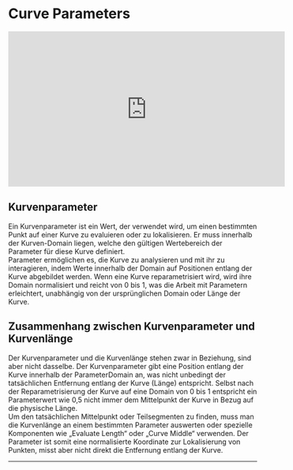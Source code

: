 # Curve Parameters

<iframe width="560" height="315" src="https://www.youtube-nocookie.com/embed/5qHz0eRNOwA?si=P6SrEFpPLunuqYoU" title="YouTube video player" frameborder="0" allow="accelerometer; autoplay; clipboard-write; encrypted-media; gyroscope; picture-in-picture; web-share" referrerpolicy="strict-origin-when-cross-origin" allowfullscreen></iframe>


## Kurvenparameter

Ein Kurvenparameter ist ein Wert, der verwendet wird, um einen bestimmten Punkt auf einer Kurve zu evaluieren oder zu lokalisieren. Er muss innerhalb der Kurven-Domain liegen, welche den gültigen Wertebereich der Parameter für diese Kurve definiert.  
Parameter ermöglichen es, die Kurve zu analysieren und mit ihr zu interagieren, indem Werte innerhalb der Domain auf Positionen entlang der Kurve abgebildet werden. Wenn eine Kurve reparametrisiert wird, wird ihre Domain normalisiert und reicht von 0 bis 1, was die Arbeit mit Parametern erleichtert, unabhängig von der ursprünglichen Domain oder Länge der Kurve.

## Zusammenhang zwischen Kurvenparameter und Kurvenlänge

Der Kurvenparameter und die Kurvenlänge stehen zwar in Beziehung, sind aber nicht dasselbe. Der Kurvenparameter gibt eine Position entlang der Kurve innerhalb der ParameterDomain an, was nicht unbedingt der tatsächlichen Entfernung entlang der Kurve (Länge) entspricht. Selbst nach der Reparametrisierung der Kurve auf eine Domain von 0 bis 1 entspricht ein Parameterwert wie 0,5 nicht immer dem Mittelpunkt der Kurve in Bezug auf die physische Länge.  
Um den tatsächlichen Mittelpunkt oder Teilsegmenten zu finden, muss man die Kurvenlänge an einem bestimmten Parameter auswerten oder spezielle Komponenten wie „Evaluate Length“ oder „Curve Middle“ verwenden. 
Der Parameter ist somit eine normalisierte Koordinate zur Lokalisierung von Punkten, misst aber nicht direkt die Entfernung entlang der Kurve.  

___ 
